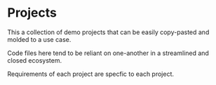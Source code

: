 # Projects

This a collection of demo projects that can be easily copy-pasted and molded to a use case.

Code files here tend to be reliant on one-another in a streamlined and closed ecosystem.

Requirements of each project are specfic to each project.